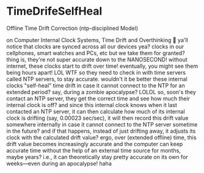 # TimeDrifeSelfHeal
Offline Time Drift Correction (ntp-disciplined Model)

on Computer Internal Clock Systems, Time Drift and Overthinking 🤔
ya'll notice that clocks are synced across all our devices yea? clocks in our cellphones, smart watches and PCs, etc but we take them for granted? thing is, they're not super accurate down to the NANOSECOND! without internet, these clocks start to drift over time! eventually, you might see them being hours apart! LOL WTF so they need to check in with time servers called NTP servers, to stay accurate.
wouldn't  it be better these internal clocks "self-heal" time drift in case it cannot connect to the NTP for an extended period? say, during a zombie apocalypse? LOLOL so, soon's they contact an NTP server, they get the correct time and see how much their internal clock is off? and since this internal clock knows when it last contacted an NTP server, it can then calculate how much of its internal clock is drifting (say, 0.00023 sec/sec), it will then record this drift value somewhere internally in case it cannot connect to the NTP server sometime in the future? and if that happens, instead of just drifting away, it adjusts its clock with the calculated drift value?
ergo, over (extended offline) time, this drift value becomes increasingly accurate and the computer can keep accurate time without the help of an external time source for months, maybe years? i.e., it can theoretically stay pretty accurate on its own for weeks—even during an apocalypse! haha
